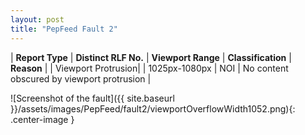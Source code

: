 ```yaml
---
layout: post
title: "PepFeed Fault 2"
---
```

| **Report Type** | **Distinct RLF No.** | **Viewport Range** | **Classification** | **Reason** |
| Viewport Protrusion|  | 1025px-1080px | NOI | No content obscured by viewport protrusion | 

![Screenshot of the fault]({{ site.baseurl }}/assets/images/PepFeed/fault2/viewportOverflowWidth1052.png){: .center-image }